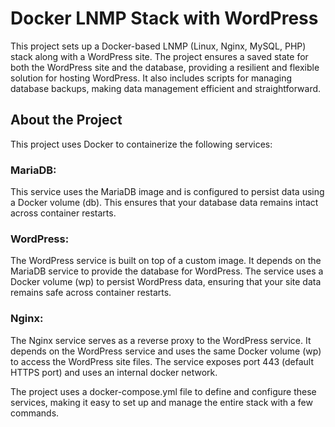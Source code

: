 # Docker LNMP Stack with WordPress
This project sets up a Docker-based LNMP (Linux, Nginx, MySQL, PHP) stack along with a WordPress site. The project ensures a saved state for both the WordPress site and the database, providing a resilient and flexible solution for hosting WordPress. It also includes scripts for managing database backups, making data management efficient and straightforward.

## About the Project
This project uses Docker to containerize the following services:

### MariaDB:
This service uses the MariaDB image and is configured to persist data using a Docker volume (db). This ensures that your database data remains intact across container restarts.

### WordPress:
The WordPress service is built on top of a custom image. It depends on the MariaDB service to provide the database for WordPress. The service uses a Docker volume (wp) to persist WordPress data, ensuring that your site data remains safe across container restarts.

### Nginx:
The Nginx service serves as a reverse proxy to the WordPress service. It depends on the WordPress service and uses the same Docker volume (wp) to access the WordPress site files. The service exposes port 443 (default HTTPS port) and uses an internal docker network.

The project uses a docker-compose.yml file to define and configure these services, making it easy to set up and manage the entire stack with a few commands.

